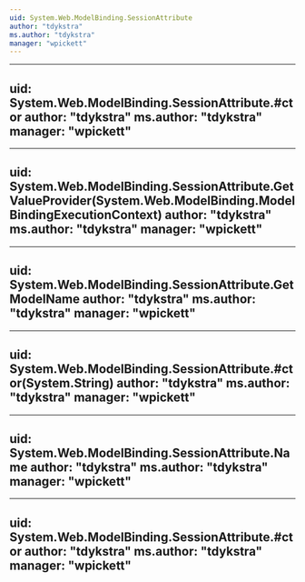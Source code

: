 ```yaml
---
uid: System.Web.ModelBinding.SessionAttribute
author: "tdykstra"
ms.author: "tdykstra"
manager: "wpickett"
---
```


---
uid: System.Web.ModelBinding.SessionAttribute.#ctor
author: "tdykstra"
ms.author: "tdykstra"
manager: "wpickett"
---

---
uid: System.Web.ModelBinding.SessionAttribute.GetValueProvider(System.Web.ModelBinding.ModelBindingExecutionContext)
author: "tdykstra"
ms.author: "tdykstra"
manager: "wpickett"
---

---
uid: System.Web.ModelBinding.SessionAttribute.GetModelName
author: "tdykstra"
ms.author: "tdykstra"
manager: "wpickett"
---

---
uid: System.Web.ModelBinding.SessionAttribute.#ctor(System.String)
author: "tdykstra"
ms.author: "tdykstra"
manager: "wpickett"
---

---
uid: System.Web.ModelBinding.SessionAttribute.Name
author: "tdykstra"
ms.author: "tdykstra"
manager: "wpickett"
---

---
uid: System.Web.ModelBinding.SessionAttribute.#ctor
author: "tdykstra"
ms.author: "tdykstra"
manager: "wpickett"
---
